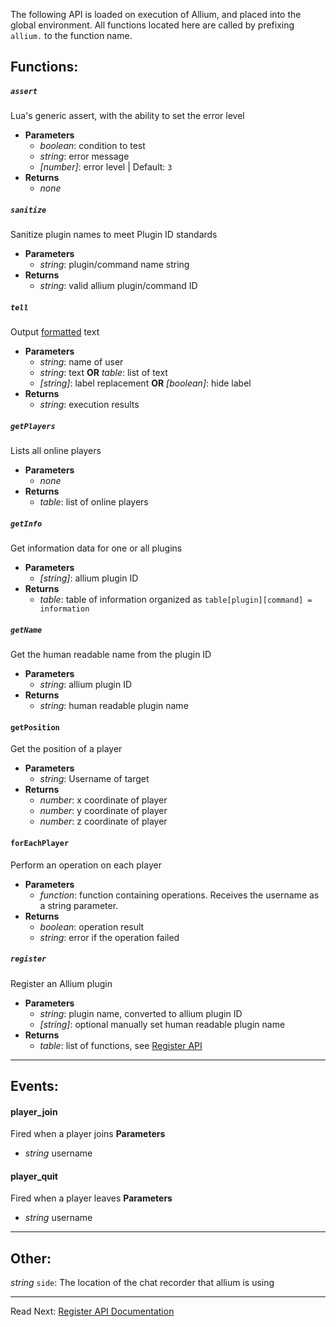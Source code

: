 The following API is loaded on execution of Allium, and placed into the global environment. All functions located here are called by prefixing `allium.` to the function name.

## Functions:
##### `assert`
Lua's generic assert, with the ability to set the error level
- **Parameters**
  - _boolean_: condition to test
  - _string_: error message
  - _[number]_: error level | Default: `3`
- **Returns**
  - _none_

##### `sanitize`
Sanitize plugin names to meet Plugin ID standards
- **Parameters**
  - _string_: plugin/command name string
- **Returns**
  - _string_: valid allium plugin/command ID

##### `tell`
Output [formatted](https://github.com/hugeblank/Allium/wiki/Formatting-Codes) text
- **Parameters**
  - _string_: name of user
  - _string_: text __OR__ _table_: list of text
  - _[string]_: label replacement __OR__ _[boolean]_: hide label
- **Returns**
  - _string_: execution results

##### `getPlayers`
Lists all online players
- **Parameters**
  - _none_
- **Returns**
  - _table_: list of online players

##### `getInfo`
Get information data for one or all plugins
- **Parameters**
  - _[string]_: allium plugin ID
- **Returns**
  - _table_: table of information organized as `table[plugin][command] = information`

##### `getName`
Get the human readable name from the plugin ID
- **Parameters**
  - _string_: allium plugin ID
- **Returns**
  - _string_: human readable plugin name

#### `getPosition`
Get the position of a player
- **Parameters**
  - _string_: Username of target
- **Returns**
  - _number_: x coordinate of player
  - _number_: y coordinate of player
  - _number_: z coordinate of player

#### `forEachPlayer`
Perform an operation on each player
- **Parameters**
  - _function_: function containing operations. Receives the username as a string parameter.
- **Returns**
  - _boolean_: operation result
  - _string_: error if the operation failed

##### `register`
Register an Allium plugin
- **Parameters**
  - _string_: plugin name, converted to allium plugin ID
  - _[string]_: optional manually set human readable plugin name
- **Returns**
  - _table_: list of functions, see [Register API](https://github.com/hugeblank/Allium/wiki/Register-API-Documentation)
---
## Events: 
#### player_join
Fired when a player joins
**Parameters**
  - _string_ username

#### player_quit
Fired when a player leaves
**Parameters**
  - _string_ username
---
## Other:
_string_ `side`: The location of the chat recorder that allium is using

---
Read Next: [Register API Documentation](https://github.com/hugeblank/Allium/wiki/Register-API-Documentation)